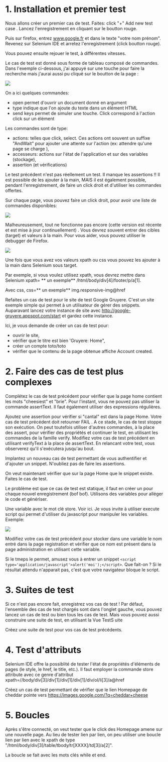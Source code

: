 # 1. Installation et premier test
Nous allons créer un premier cas de test.  Faites:  click "+" Add new test case . Lancez l'enregistrement en cliquant sur le boutton rouge.

Puis sur firefox, entrez www.google.fr et dans le texte "votre nom prénom". Revenez sur Selenium IDE et arretez l'enregistrement (click boutton rouge).

Vous pouvez ensuite rejouer le test, à différentes vitesses.

Le cas de test est donné sous forme de tableau composé de commandes. Dans l'exemple ci-dessous, j'ai appuyé sur une touche pour faire la recherche mais j'aurai aussi pu cliqué sur le boutton de la page :

![](https://perso.limos.fr/~sesalva/files/softengLP/tp/tp5/images/c2.png)

On a ici quelques commandes:
- open permet d'ouvrir un document donné en argument
- type indique que l'on ajoute du texte dans un élément HTML
- send keys permet de simuler une touche. Click correspond à l'action click sur un élément

Les commandes sont de type:
- actions: telles que click, select. Ces actions ont souvent un suffixe "AndWait" pour ajouter une attente sur l'action (ex: attendre qu'une page se charge ),
- accesseurs: actions sur l'état de l'application et sur des variables (stockage),
- assertion (et vérifications)

Le test précédent n'est pas réellement un test. Il manque les assertions !!
Il est possible de les ajouter à la main, MAIS il est également possible, pendant l'enregistrement, de faire un click droit et d'utiliser les commandes offertes.

Sur chaque page, vous pouvez faire un click droit, pour avoir une liste de commandes disponibles:

![](https://perso.limos.fr/~sesalva/files/softengLP/tp/tp5/images/c3.png)

Malheureusement, tout ne fonctionne pas encore (cette version est récente et est mise à jour continuellement) . Vous devrez souvent entrer des cibles (target) et valeurs à la main. Pour vous aider, vous pouvez utiliser le debugger de Firefox.

![](https://perso.limos.fr/~sesalva/files/softengLP/tp/tp5/images/c4.png)

Une fois que vous avez vos valeurs xpath ou css vous pouvez les ajouter à la main dans Selenium sous target.

Par exemple, si vous voulez utilisez xpath, vous devrez mettre dans Selenium xpath= ** un exemple** /html/body/div[4]/footer/p/a[1].

Avec css, css=** un exemple** img.responsive-img@href

Refaites un cas de test pour le site de test Google Gruyere. C'est un site exemple simple qui permet à un utilisateur  de gérer des snippets. Auparavant lancez votre instance de site avec http://google-gruyere.appspot.com/start et gardez cette instance.

Ici, je vous demande de créer un cas de test pour:
- ouvrir le site,
- vérifier que le titre est bien 'Gruyere: Home",
- créer un compte toto/toto
- vérifier que le contenu de la page obtenue affiche Account created.

# 2. Faire des cas de test plus complexes

Complétez le cas de test précédent pour vérifier que la page home contient les mots "cheesiest" et "brie". Pour l'instant, vous ne pouvez  pas utiliser la commande assertText. Il faut également utiliser des expressions régulières.

Ajoutez une assertion pour vérifier si "cantal" est  dans la page Home.
Votre cas de test précédent doit retourner FAIL . A ce stade, le cas de test stoppe son exécution.
On peut toutefois utiliser d'autres commandes, à la place des assert, pour vérifier des propriétés et continuer le test, en utilisant les commandes de la famille verify.
Modifiez votre cas de test précédent en utilisant verifyText à la place de assertText. En relancant votre test, vous observerez qu'il s'exécutera jusqu'au bout.

Implantez un nouveau cas de test permettant de vous authentifier et d'ajouter un snippet. N'oubliez pas de faire les assertions.

On veut maintenant vérifier que sur la page Home que le snippet existe. Faites le cas de test.

Le problème est que ce cas de test est statique, il faut en créer un pour chaque nouvel enregistrement  (bof bof). Utilisons des variables pour alléger le code et génériser.

Une variable avec le mot clé store. Voir ici.
Je vous invite à utiliser execute script qui permet d'utiliser du javascript pour manipuler les variables. Exemple:

![](https://perso.limos.fr/~sesalva/files/softengLP/tp/tp5/images/exec.png)

Modifiez votre cas de test précédent pour stocker dans une variable  le nom entré dans la page registration et vérifier que ce nom est présent dans la page administration en utilisant cette variable.

Si le tmeps le permet, amusez vous à entrer un snippet `<script type='application/javascript'>alert('moi');</script>`. Que fait-on ? Si le résultat attendu n'apparait pas, c'est que votre navigateur bloque le script.

# 3. Suites de test
Si ce n'est pas encore fait, enregistrez vos cas de test !
Par défaut, l'ensemble des cas de test chargés sont dans l'onglet gauche, vous pouvez lancez un cas de test ou bien tous les cas de test.
Mais vous pouvez aussi construire une suite de test, en utilisant la Vue TestS uite

Créez une suite de test pour vos cas de test précédents.

# 4. Test d'attributs

Selenium IDE offre la possiblité de tester l'état de propriétés d'éléments de pages (le style, le href, le title, etc.). Il faut employer la commande store attribute avec ce genre d'attribut xpath=//body/div[3]/div[1]/div[1]/div[1]/div/ol/li[3]/a@href   

Créez un cas de test permettant de vérifier que le lien Homepage de cheddar pointe vers https://images.google.com/?q=cheddar+cheese

# 5. Boucles
Après s'être connecté,  on veut tester que le click des Homepage amene sur une nouvelle page. Au lieu de tester lien par lien, on peu utiliser une boucle lien par lien avec le xpath de type "/html/body/div[3]/table/tbody/tr[XXXX]/td[3]/a[2]".

La boucle se fait avec les mots clés while et end.